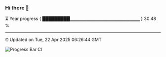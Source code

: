 ### Hi there 👋

⏳ Year progress { █████████▁▁▁▁▁▁▁▁▁▁▁▁▁▁▁▁▁▁▁▁▁ } 30.48 %

---

⏰ Updated on Tue, 22 Apr 2025 06:26:44 GMT

![Progress Bar CI](https://github.com/liununu/liununu/workflows/Progress%20Bar%20CI/badge.svg)
